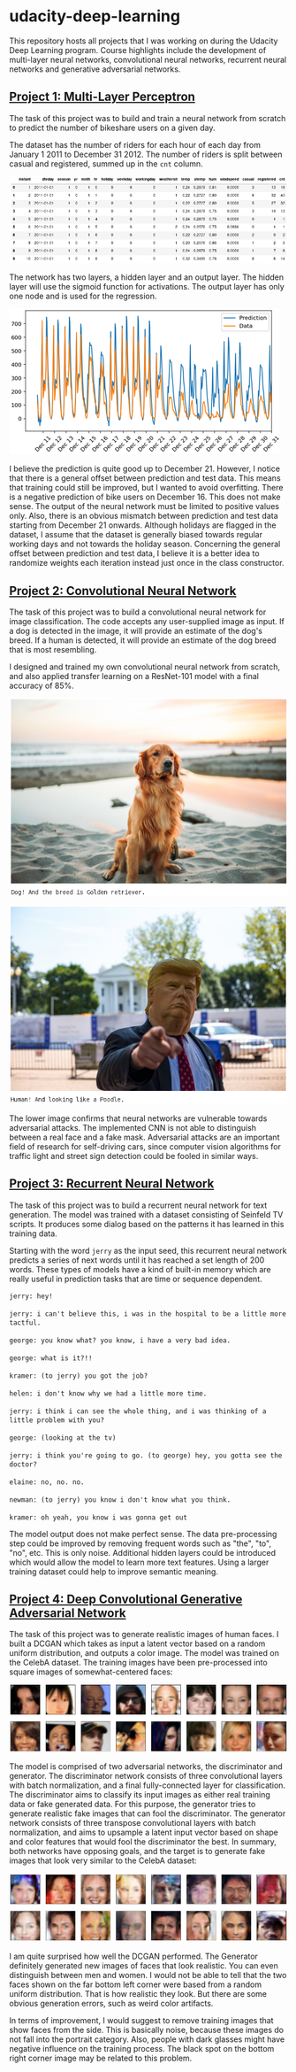 # udacity-deep-learning

This repository hosts all projects that I was working on during the Udacity Deep Learning program. Course highlights include the development of multi-layer neural networks, convolutional neural networks, recurrent neural networks and generative adversarial networks.

## [Project 1: Multi-Layer Perceptron](https://github.com/cfanatic/udacity-deep-learning/tree/master/1-project-bikesharing)

The task of this project was to build and train a neural network from scratch to predict the number of bikeshare users on a given day.

The dataset has the number of riders for each hour of each day from January 1 2011 to December 31 2012. The number of riders is split between casual and registered, summed up in the `cnt` column.

![Input Data](https://raw.githubusercontent.com/cfanatic/udacity-deep-learning/master/99-misc/project1_data.png)

The network has two layers, a hidden layer and an output layer. The hidden layer will use the sigmoid function for activations. The output layer has only one node and is used for the regression.

![Predicted Output](https://raw.githubusercontent.com/cfanatic/udacity-deep-learning/master/99-misc/project1_prediction.png)

I believe the prediction is quite good up to December 21. However, I notice that there is a general offset between prediction and test data. This means that training could still be improved, but I wanted to avoid overfitting. There is a negative prediction of bike users on December 16. This does not make sense. The output of the neural network must be limited to positive values only. Also, there is an obvious mismatch between prediction and test data starting from December 21 onwards. Although holidays are flagged in the dataset, I assume that the dataset is generally biased towards regular working days and not towards the holiday season. Concerning the general offset between prediction and test data, I believe it is a better idea to randomize weights each iteration instead just once in the class constructor.

## [Project 2: Convolutional Neural Network](https://github.com/cfanatic/udacity-deep-learning/tree/master/2-project-dog-classification)

The task of this project was to build a convolutional neural network for image classification. The code accepts any user-supplied image as input. If a dog is detected in the image, it will provide an estimate of the dog's breed. If a human is detected, it will provide an estimate of the dog breed that is most resembling.

I designed and trained my own convolutional neural network from scratch, and also applied transfer learning on a ResNet-101 model with a final accuracy of 85%.

![Dog](https://raw.githubusercontent.com/cfanatic/udacity-deep-learning/master/99-misc/project2_dog.png)

![Human](https://raw.githubusercontent.com/cfanatic/udacity-deep-learning/master/99-misc/project2_human.png)

The lower image confirms that neural networks are vulnerable towards adversarial attacks. The implemented CNN is not able to distinguish between a real face and a fake mask. Adversarial attacks are an important field of research for self-driving cars, since computer vision algorithms for traffic light and street sign detection could be fooled in similar ways.

## [Project 3: Recurrent Neural Network](https://github.com/cfanatic/udacity-deep-learning/tree/master/3-project-tv-script-generation)

The task of this project was to build a recurrent neural network for text generation. The model was trained with a dataset consisting of Seinfeld TV scripts. It produces some dialog based on the patterns it has learned in this training data.

Starting with the word `jerry` as the input seed, this recurrent neural network predicts a series of next words until it has reached a set length of 200 words. These types of models have a kind of built-in memory which are really useful in prediction tasks that are time or sequence dependent.

```text
jerry: hey!

jerry: i can't believe this, i was in the hospital to be a little more tactful.

george: you know what? you know, i have a very bad idea.

george: what is it?!!

kramer: (to jerry) you got the job?

helen: i don't know why we had a little more time.

jerry: i think i can see the whole thing, and i was thinking of a little problem with you?

george: (looking at the tv)

jerry: i think you're going to go. (to george) hey, you gotta see the doctor?

elaine: no, no. no.

newman: (to jerry) you know i don't know what you think.

kramer: oh yeah, you know i was gonna get out
```

The model output does not make perfect sense. The data pre-processing step could be improved by removing frequent words such as "the", "to", "no", etc. This is only noise. Additional hidden layers could be introduced which would allow the model to learn more text features. Using a larger training dataset could help to improve semantic meaning.

## [Project 4: Deep Convolutional Generative Adversarial Network](https://github.com/cfanatic/udacity-deep-learning/tree/master/4-project-face-generation)

The task of this project was to generate realistic images of human faces. I built a DCGAN which takes as input a latent vector based on a random uniform distribution, and outputs a color image. The model was trained on the CelebA dataset. The training images have been pre-processed into square images of somewhat-centered faces:

![Training Data](https://raw.githubusercontent.com/cfanatic/udacity-deep-learning/master/4-project-face-generation/images/training_data.png)

The model is comprised of two adversarial networks, the discriminator and generator. The discriminator network consists of three convolutional layers with batch normalization, and a final fully-connected layer for classification. The discriminator aims to classify its input images as either real training data or fake generated data. For this purpose, the generator tries to generate realistic fake images that can fool the discriminator. The generator network consists of three transpose convolutional layers with batch normalization, and aims to upsample a latent input vector based on shape and color features that would fool the discriminator the best. In summary, both networks have opposing goals, and the target is to generate fake images that look very similar to the CelebA dataset:

![Generated Data](https://raw.githubusercontent.com/cfanatic/udacity-deep-learning/master/4-project-face-generation/images/generated_data.png)

I am quite surprised how well the DCGAN performed. The Generator definitely generated new images of faces that look realistic. You can even distinguish between men and women. I would not be able to tell that the two faces shown on the far bottom left corner were based from a random uniform distribution. That is how realistic they look. But there are some obvious generation errors, such as weird color artifacts.

In terms of improvement, I would suggest to remove training images that show faces from the side. This is basically noise, because these images do not fall into the portrait category. Also, people with dark glasses might have negative influence on the training process. The black spot on the bottom right corner image may be related to this problem.
